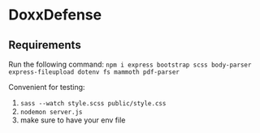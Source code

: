 # DoxxDefense

## Requirements
Run the following command:
`npm i express bootstrap scss body-parser express-fileupload dotenv fs mammoth pdf-parser`

Convenient for testing:
1. `sass --watch style.scss public/style.css`
2. `nodemon server.js`
3. make sure to have your env file
